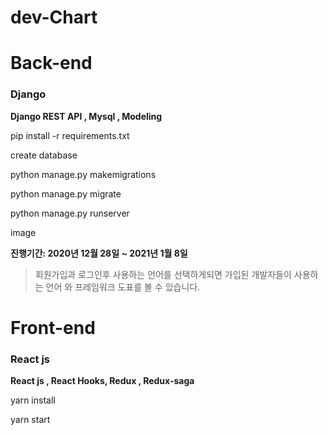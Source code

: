 # dev-Chart

# Back-end

### Django

**Django REST API , Mysql , Modeling**

pip install -r requirements.txt

create database

python manage.py makemigrations

python manage.py migrate

python manage.py runserver

image

**진행기간: 2020년 12월 28일 ~ 2021년 1월 8일**

> 회원가입과 로그인후 사용하는 언어를 선택하게되면
> 가입된 개발자들이 사용하는 언어 와 프레임워크 도표를 볼 수 있습니다.

# Front-end

### React js

**React js , React Hooks, Redux , Redux-saga**

yarn install

yarn start

